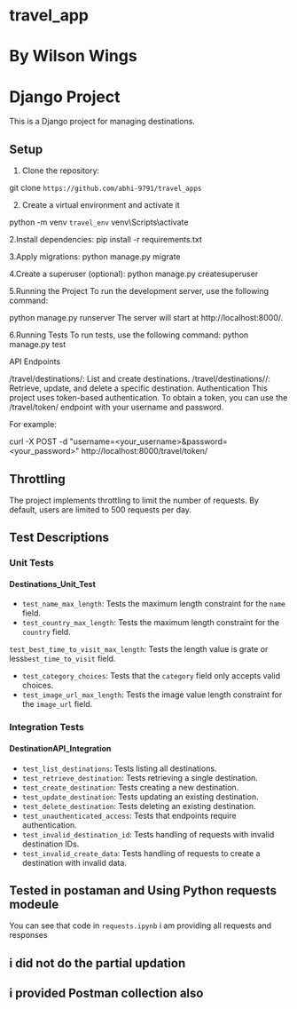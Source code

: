 # travel_app
# By Wilson Wings
# Django Project

This is a Django project for managing destinations.
## Setup

1. Clone the repository:

git clone `https://github.com/abhi-9791/travel_apps`

2. Create a virtual environment and activate it

python -m venv `travel_env`
venv\Scripts\activate


2.Install dependencies:
pip install -r requirements.txt

3.Apply migrations:
python manage.py migrate

4.Create a superuser (optional):
python manage.py createsuperuser

5.Running the Project
To run the development server, use the following command:

python manage.py runserver
The server will start at http://localhost:8000/.

6.Running Tests
To run tests, use the following command:
python manage.py test

API Endpoints

/travel/destinations/: List and create destinations.
/travel/destinations/<id>/: Retrieve, update, and delete a specific destination.
Authentication
This project uses token-based authentication. To obtain a token, you can use the /travel/token/ endpoint with your username and password.

For example:

curl -X POST -d "username=<your_username>&password=<your_password>" http://localhost:8000/travel/token/

## Throttling

The project implements throttling to limit the number of requests. By default, users are limited to 500 requests per day.


## Test Descriptions

### Unit Tests

#### Destinations_Unit_Test


- `test_name_max_length`: Tests the maximum length constraint for the `name` field.
- `test_country_max_length`: Tests the maximum length constraint for the `country` field.

 `test_best_time_to_visit_max_length`: Tests the length value is grate or less`best_time_to_visit` field.
- `test_category_choices`: Tests that the `category` field only accepts valid choices.
- `test_image_url_max_length`: Tests the image value length constraint for the `image_url` field.

### Integration Tests

#### DestinationAPI_Integration

- `test_list_destinations`: Tests listing all destinations.
- `test_retrieve_destination`: Tests retrieving a single destination.
- `test_create_destination`: Tests creating a new destination.
- `test_update_destination`: Tests updating an existing destination.
- `test_delete_destination`: Tests deleting an existing destination.
- `test_unauthenticated_access`: Tests that endpoints require authentication.
- `test_invalid_destination_id`: Tests handling of requests with invalid destination IDs.
- `test_invalid_create_data`: Tests handling of requests to create a destination with invalid data.

## Tested in postaman and Using Python requests modeule
You can see that code in `requests.ipynb`
i am providing all requests and responses

## i did not do the partial updation

## i provided Postman collection also